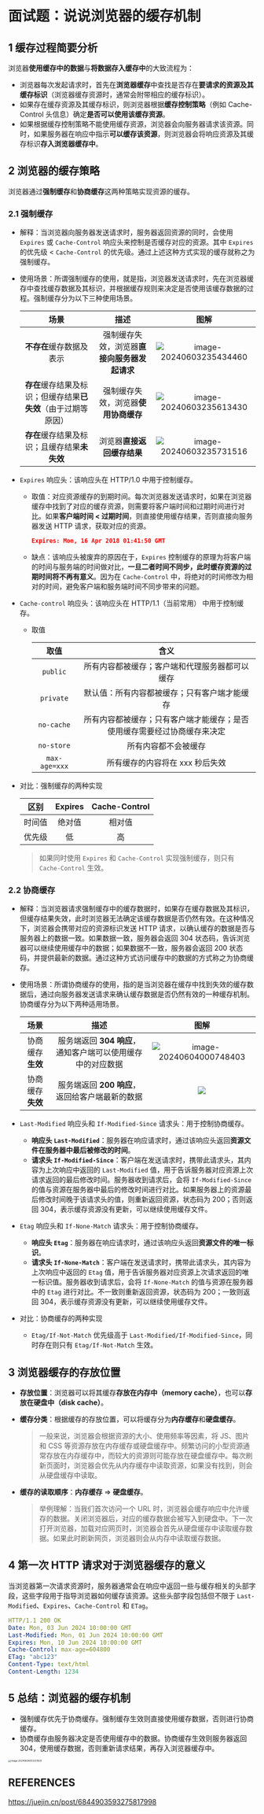# 面试题：说说浏览器的缓存机制

## 1 缓存过程简要分析

浏览器**使用缓存中的数据**与**将数据存入缓存中**的大致流程为：

- 浏览器每次发起请求时，首先在**浏览器缓存**中查找是否存在**要请求的资源及其缓存标识**（浏览器缓存资源时，通常会附带相应的缓存标识）。
- 如果存在缓存资源及其缓存标识，则浏览器根据**缓存控制策略**（例如 Cache-Control 头信息）确定**是否可以使用该缓存资源**。
- 如果根据缓存控制策略不能使用缓存资源，浏览器会向服务器请求该资源。同时，如果服务器在响应中指示**可以缓存该资源**，则浏览器会将响应资源及其缓存标识**存入浏览器缓存中**。

## 2 浏览器的缓存策略

浏览器通过**强制缓存**和**协商缓存**这两种策略实现资源的缓存。

### 2.1 强制缓存

- 解释：当浏览器向服务器发送请求时，服务器返回资源的同时，会使用 `Expires` 或 `Cache-Control` 响应头来控制是否缓存对应的资源。其中 `Expires` 的优先级 < `Cache-Control`  的优先级。通过上述这种方式实现的缓存就称之为强制缓存。

- 使用场景：所谓强制缓存的使用，就是指，浏览器发送请求时，先在浏览器缓存中查找缓存数据及其标识，并根据缓存规则来决定是否使用该缓存数据的过程。强制缓存分为以下三种使用场景。

  |                             场景                             |                     描述                     |                             图解                             |
  | :----------------------------------------------------------: | :------------------------------------------: | :----------------------------------------------------------: |
  |                   **不存在**缓存数据及表示                   | 强制缓存失效，浏览器**直接向服务器发起请求** | ![image-20240603235434460](https://cdn.jsdelivr.net/gh/Nasir1423/blog-img@main/image-20240603235434460.png) |
  | **存在**缓存结果及标识；但缓存结果**已失效**（由于过期等原因） |     强制缓存失效，浏览器**使用协商缓存**     | ![image-20240603235613430](https://cdn.jsdelivr.net/gh/Nasir1423/blog-img@main/image-20240603235613430.png) |
  |         **存在**缓存结果及标识；且缓存结果**未失效**         |          浏览器**直接返回缓存结果**          | ![image-20240603235731516](https://cdn.jsdelivr.net/gh/Nasir1423/blog-img@main/image-20240603235731516.png) |

- `Expires` 响应头：该响应头在 HTTP/1.0 中用于控制缓存。

  - 取值：对应资源缓存的到期时间。每次浏览器发送请求时，如果在浏览器缓存中找到了对应的缓存资源，则需要将客户端时间和过期时间进行对比。如果**客户端时间 < 过期时间**，则直接使用缓存结果，否则直接向服务器发送 HTTP 请求，获取对应的资源。

    ```json
    Expires: Mon, 16 Apr 2018 01:41:50 GMT
    ```

  - 缺点：该响应头被废弃的原因在于，`Expires` 控制缓存的原理为将客户端的时间与服务端的时间做对比，**一旦二者时间不同步，此时缓存资源的过期时间将不再有意义**。因为在 `Cache-Control` 中，将绝对的时间修改为相对的时间，避免客户端和服务端时间不同步带来的问题。

- `Cache-control` 响应头：该响应头在 HTTP/1.1（当前常用） 中用于控制缓存。

  - 取值

    |     取值      |                             含义                             |
    | :-----------: | :----------------------------------------------------------: |
    |   `public`    |        所有内容都被缓存；客户端和代理服务器都可以缓存        |
    |   `private`   |         默认值：所有内容都被缓存；只有客户端才能缓存         |
    |  `no-cache`   | 所有内容都被缓存；只有客户端才能缓存；是否使用缓存需要经过协商缓存来决定 |
    |  `no-store`   |                     所有内容都不会被缓存                     |
    | `max-age=xxx` |               所有缓存的内容将在 xxx 秒后失效                |

- 对比：强制缓存的两种实现

  |  区别  | Expires | Cache-Control |
  | :----: | :-----: | :-----------: |
  | 时间值 | 绝对值  |    相对值     |
  | 优先级 |   低    |      高       |

  > 如果同时使用 `Expires` 和 `Cache-Control` 实现强制缓存，则只有 `Cache-Control` 生效。

### 2.2 协商缓存

- 解释：当浏览器请求强制缓存中的缓存数据时，如果存在缓存数据及其标识，但缓存结果失效，此时浏览器无法确定该缓存数据是否仍然有效。在这种情况下，浏览器会携带对应的资源标识发送 HTTP 请求，以确认缓存的数据是否与服务器上的数据一致。如果数据一致，服务器会返回 304 状态码，告诉浏览器可以继续使用缓存中的数据；如果数据不一致，服务器会返回 200 状态码，并提供最新的数据。通过这种方式访问缓存中的数据的方式称之为协商缓存。

- 使用场景：所谓协商缓存的使用，指的是当浏览器在缓存中找到失效的缓存数据后，通过向服务器发送请求来确认缓存数据是否仍然有效的一种缓存机制。协商缓存分为以下两种适用场景。

  |       场景       |                            描述                             |                             图解                             |
  | :--------------: | :---------------------------------------------------------: | :----------------------------------------------------------: |
  | 协商缓存**生效** | 服务端返回 **304 响应**，通知客户端可以使用缓存中的对应数据 | ![image-20240604000748403](https://cdn.jsdelivr.net/gh/Nasir1423/blog-img@main/image-20240604000748403.png) |
  | 协商缓存**失效** |       服务端返回 **200 响应**，返回给客户端最新的数据       | <img src="https://cdn.jsdelivr.net/gh/Nasir1423/blog-img@main/20240604001020.png"/> |

- `Last-Modified` 响应头和 `If-Modified-Since` 请求头：用于控制协商缓存。
  - **响应头 `Last-Modified`**：服务器在响应请求时，通过该响应头返回**资源文件在服务器中最后被修改的时间**。
  - **请求头 `If-Modified-Since`**：客户端在发送请求时，携带此请求头，其内容为上次响应中返回的 `Last-Modified` 值，用于告诉服务器对应资源上次请求返回的最后修改时间。服务器收到请求后，会将 `If-Modified-Since` 的值与资源在服务器中最后的修改时间进行对比。如果服务器上的资源最后修改时间晚于该请求头的值，则重新返回资源，状态码为 200；否则返回 304，表示缓存资源没有更新，可以继续使用缓存文件。
- `Etag` 响应头和 `If-None-Match` 请求头：用于控制协商缓存。
  - **响应头 `Etag`**：服务器在响应请求时，通过该响应头返回**资源文件的唯一标识**。
  - **请求头 `If-None-Match`**：客户端在发送请求时，携带此请求头，其内容为上次响应中返回的 `Etag` 值，用于告诉服务器对应资源上次请求返回的唯一标识值。服务器收到请求后，会将 `If-None-Match` 的值与资源在服务器中的 `Etag` 进行对比。不一致则重新返回资源，状态码为 200；一致则返回 304，表示缓存资源没有更新，可以继续使用缓存文件。
- 对比：协商缓存的两种实现
  - `Etag/If-Not-Match` 优先级高于 `Last-Modified/If-Modified-Since`，同时存在则只有 `Etag/If-Not-Match` 生效。

## 3 浏览器缓存的存放位置

- **存放位置**：浏览器可以将其缓存**存放在内存中（memory cache）**，也可以**存放在硬盘中（disk cache）**。

- **缓存分类**：根据缓存的存放位置，可以将缓存分为**内存缓存**和**硬盘缓存**。

  > 一般来说，浏览器会根据资源的大小、使用频率等因素，将 JS、图片和 CSS 等资源存放在内存缓存或硬盘缓存中。频繁访问的小型资源通常存放在内存缓存中，而较大的资源则可能存放在硬盘缓存中。每次刷新页面时，浏览器会优先从内存缓存中读取资源，如果没有找到，则会从硬盘缓存中读取。

- **缓存的读取顺序**：**内存缓存** => **硬盘缓存**。

  > 举例理解：当我们首次访问一个 URL 时，浏览器会缓存响应中允许缓存的数据。关闭浏览器后，对应的缓存数据会被写入到硬盘中。下一次打开浏览器，加载对应网页时，浏览器会首先从硬盘缓存中读取缓存数据。如果此时刷新网页，浏览器则会从内存中读取缓存数据。

## 4 第一次 HTTP 请求对于浏览器缓存的意义

当浏览器第一次请求资源时，服务器通常会在响应中返回一些与缓存相关的头部字段，这些字段用于指导浏览器如何缓存该资源。这些头部字段包括但不限于 `Last-Modified`、`Expires`、`Cache-Control` 和 `ETag`。

```yaml
HTTP/1.1 200 OK
Date: Mon, 03 Jun 2024 10:00:00 GMT
Last-Modified: Mon, 01 Jun 2024 10:00:00 GMT
Expires: Mon, 10 Jun 2024 10:00:00 GMT
Cache-Control: max-age=604800
ETag: "abc123"
Content-Type: text/html
Content-Length: 1234
```

## 5 总结：浏览器的缓存机制

- 强制缓存优先于协商缓存。强制缓存生效则直接使用缓存数据，否则进行协商缓存。
- 协商缓存由服务器决定是否使用缓存中的数据。协商缓存生效则服务器返回 304，使用缓存数据，否则重新请求结果，再存入浏览器缓存中。

<img src="https://cdn.jsdelivr.net/gh/Nasir1423/blog-img@main/image-20240604003331630.png" alt="image-20240604003331630" style="zoom:33%;" />

## REFERENCES

https://juejin.cn/post/6844903593275817998

